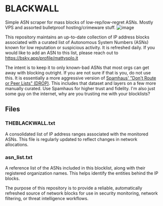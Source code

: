 # BLACKWALL
Simple ASN scraper for mass blocks of low-rep/low-regret ASNs.  Mostly VPS and assorted bulletproof hosting/crimeware stuff.
![image](https://github.com/user-attachments/assets/cc7fcd59-be40-4c5f-b291-9814604261e1)

This repository maintains an up-to-date collection of IP address blocks associated with a curated list of Autonomous System Numbers (ASNs) known for low reputation or suspicious activity.  It is refreshed daily.  If you would like to add an ASN to this list, please reach out to https://bsky.app/profile/mattysplo.it 

The intent is to keep it to only known-bad ASNs that most orgs can get away with blocking outright.  If you are not sure if that is you, do not use this.
It is essentially a more aggressive version of [Spamhaus' "Don't Route or Peer Lists" (DROP)](https://www.spamhaus.org/blocklists/do-not-route-or-peer/).  This includes that dataset and layers on a few more manually curated.  Use Spamhaus for higher trust and fidelity.
I'm also just some guy on the internet, why are you trusting me with your blocklists?

## Files
### THEBLACKWALL.txt
A consolidated list of IP address ranges associated with the monitored ASNs. This file is regularly updated to reflect changes in network allocations.

### asn_list.txt
A reference list of the ASNs included in this blocklist, along with their registered organization names. This helps identify the entities behind the IP blocks.

The purpose of this repository is to provide a reliable, automatically refreshed source of network blocks for use in security monitoring, network filtering, or threat intelligence workflows.
